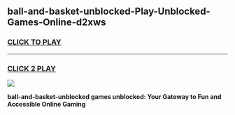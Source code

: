
## ball-and-basket-unblocked-Play-Unblocked-Games-Online-d2xws
<h3>
<a href="https://premium76.site?title=ball-and-basket-unblocked&ref=25A">CLICK TO PLAY</a></h3>
<hr>

<h3>
<a href="https://premium76.site?title=ball-and-basket-unblocked&ref=25A">CLICK 2 PLAY</a>
  
</h3>

<a href="https://premium76.site?title=ball-and-basket-unblocked&ref=25A"><img src="https://clearcache.store/games.png"></a>


**ball-and-basket-unblocked games unblocked: Your Gateway to Fun and Accessible Online Gaming**
